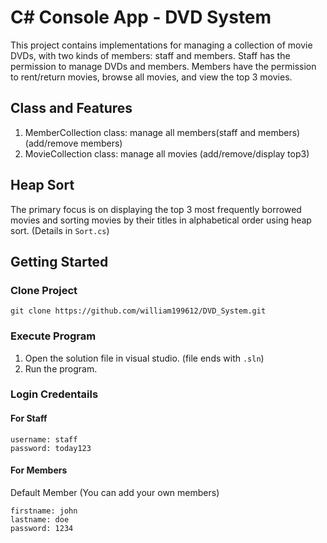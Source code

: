 # C# Console App - DVD System

This project contains implementations for managing a collection of movie DVDs, with two kinds of members: staff and members. Staff has the permission to manage DVDs and members. Members have the permission to rent/return movies, browse all movies, and view the top 3 movies.

## Class and Features

1. MemberCollection class: manage all members(staff and members)(add/remove members)
2. MovieCollection class: manage all movies (add/remove/display top3)

## Heap Sort

The primary focus is on displaying the top 3 most frequently borrowed movies and sorting movies by their titles in alphabetical order using heap sort. (Details in `Sort.cs`)

## Getting Started

### Clone Project

```
git clone https://github.com/william199612/DVD_System.git
```

### Execute Program

1. Open the solution file in visual studio. (file ends with `.sln`)
2. Run the program.

### Login Credentails

#### For Staff

```
username: staff
password: today123
```

#### For Members

Default Member (You can add your own members)
```
firstname: john
lastname: doe
password: 1234
```

